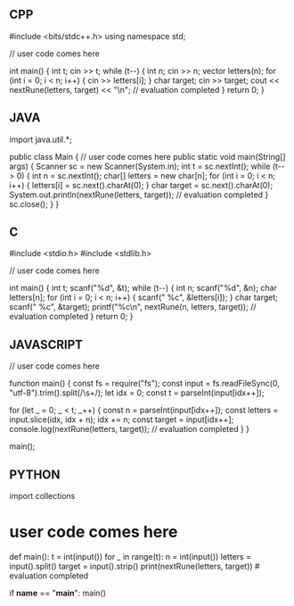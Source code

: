 ## CPP

#include <bits/stdc++.h>
using namespace std;

// user code comes here

int main() {
    int t;
    cin >> t;
    while (t--) {
        int n;
        cin >> n;
        vector<char> letters(n);
        for (int i = 0; i < n; i++) {
            cin >> letters[i];
        }
        char target;
        cin >> target;
        cout << nextRune(letters, target) << "\n";
        // evaluation completed
    }
    return 0;
}


## JAVA

import java.util.*;

public class Main {
    // user code comes here
    public static void main(String[] args) {
        Scanner sc = new Scanner(System.in);
        int t = sc.nextInt();
        while (t-- > 0) {
            int n = sc.nextInt();
            char[] letters = new char[n];
            for (int i = 0; i < n; i++) {
                letters[i] = sc.next().charAt(0);
            }
            char target = sc.next().charAt(0);
            System.out.println(nextRune(letters, target));
            // evaluation completed
        }
        sc.close();
    }
}


## C

#include <stdio.h>
#include <stdlib.h>

// user code comes here

int main() {
    int t;
    scanf("%d", &t);
    while (t--) {
        int n;
        scanf("%d", &n);
        char letters[n];
        for (int i = 0; i < n; i++) {
            scanf(" %c", &letters[i]);
        }
        char target;
        scanf(" %c", &target);
        printf("%c\n", nextRune(n, letters, target));
        // evaluation completed
    }
    return 0;
}


## JAVASCRIPT

// user code comes here

function main() {
  const fs = require("fs");
  const input = fs.readFileSync(0, "utf-8").trim().split(/\s+/);
  let idx = 0;
  const t = parseInt(input[idx++]);

  for (let _ = 0; _ < t; _++) {
    const n = parseInt(input[idx++]);
    const letters = input.slice(idx, idx + n);
    idx += n;
    const target = input[idx++];
    console.log(nextRune(letters, target));
    // evaluation completed
  }
}

main();


## PYTHON

import collections

# user code comes here

def main():
    t = int(input())
    for _ in range(t):
        n = int(input())
        letters = input().split()
        target = input().strip()
        print(nextRune(letters, target))
        # evaluation completed

if __name__ == "__main__":
    main()
